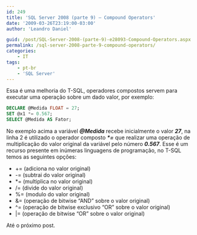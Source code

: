 ```yaml
---
id: 249
title: 'SQL Server 2008 (parte 9) – Compound Operators'
date: '2009-03-26T23:19:00-03:00'
author: 'Leandro Daniel'

guid: /post/SQL-Server-2008-(parte-9)-e28093-Compound-Operators.aspx
permalink: /sql-server-2008-parte-9-compound-operators/
categories:
    - IT
tags:
    - pt-br
    - 'SQL Server'
---
```


Essa é uma melhoria do T-SQL, operadores compostos servem para executar uma operação sobre um dado valor, por exemplo:

```sql
DECLARE @Medida FLOAT = 27;
SET @x1 *= 0.567;
SELECT @Medida AS Fator;
```

No exemplo acima a variável ***@Medida*** recebe inicialmente o valor ***27***, na linha 2 é utilizado o operador composto ***\*=*** que realizar uma operação de multiplicação do valor original da variável pelo número ***0.567***. Esse é um recurso presente em inúmeras linguagens de programação, no T-SQL temos as seguintes opções:

- += (adiciona no valor original)
- -= (subtrai do valor original)
- \*= (multiplica no valor original)
- /= (divide do valor original)
- %= (modulo do valor original)
- &amp;= (operação de bitwise “AND” sobre o valor original)
- ^= (operação de bitwise exclusivo “OR” sobre o valor original)
- |= (operação de bitwise “OR” sobre o valor original)

Até o próximo post.
